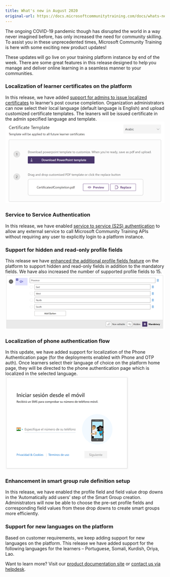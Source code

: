 ```yaml
---
title: What's new in August 2020
original-url: https://docs.microsoftcommunitytraining.com/docs/whats-new-in-august-2020
---
```

The ongoing COVID-19 pandemic though has disrupted the world in a way never imagined before, has only increased the need for community skilling. To assist you in these unprecedented times, Microsoft Community Training is here with some exciting new product updates! 

These updates will go live on your training platform instance by end of the week. There are some great features in this release designed to help you manage and deliver online learning in a seamless manner to your communities.

### Localization of learner certificates on the platform 
In this release, we have added [support for admins to issue localized certificates](https://docs.microsoftcommunitytraining.com/docs/en/customize-the-certificate-template) to learner’s post course completion. Organization administrators can now select their local language (default language is English) and upload customized certificate templates. The leaners will be issued certificate in the admin specified language and template. 
![image.png](../../media/image%28336%29.png)

### Service to Service Authentication
In this release, we have enabled [service to service (S2S) authentication](https://docs.microsoftcommunitytraining.com/docs/en/service-to-service-authentication) to allow any external service to call Microsoft Community Training APIs without requiring any user to explicitly login to a platform instance. 

### Support for hidden and read-only profile fields
This release we have [enhanced the additional profile fields feature](https://docs.microsoftcommunitytraining.com/docs/en/add-additional-profile-fields-for-user-information) on the platform to support hidden and read-only fields in addition to the mandatory fields. We have also increased the number of supported profile fields to 15. 
![image.png](../../media/image%28337%29.png)

### Localization of phone authentication flow 
In this update, we have added support for localization of the Phone Authentication page (for the deployments enabled with Phone and OTP auth). Once learners select their language of choice on the platform home page, they will be directed to the phone authentication page which is localized in the selected language. 
![image.png](../../media/image%28352%29.png)

### Enhancement in smart group rule definition setup
In this release, we have enabled the profile field and field value drop downs in the ‘Automatically add users’ step of the Smart Group creation. Administrators will now be able to choose the pre-set profile fields and corresponding field values from these drop downs to create smart groups more efficiently. 

### Support for new languages on the platform  
Based on customer requirements, we keep adding support for new languages on the platform. This release we have added support for the following languages for the learners – Portuguese, Somali, Kurdish, Oriya, Lao.

Want to learn more? Visit our [product documentation site](https://docs.microsoftcommunitytraining.com/docs/en/whats-new-in-august-2020) or [contact us via helpdesk](https://go.microsoft.com/fwlink/?linkid=2104630).
